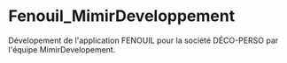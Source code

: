 # Fenouil_MimirDeveloppement
Dévelopement de l'application FENOUIL pour la société DÉCO-PERSO par l'équipe MimirDevelopement.
